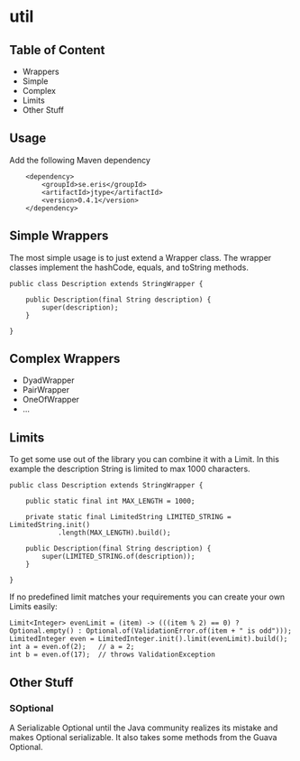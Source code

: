 # util

## Table of Content

* Wrappers
 * Simple
 * Complex
* Limits
* Other Stuff

## Usage

Add the following Maven dependency

        <dependency>
            <groupId>se.eris</groupId>
            <artifactId>jtype</artifactId>
            <version>0.4.1</version>
        </dependency>

## Simple Wrappers

The most simple usage is to just extend a Wrapper class. The wrapper classes implement 
the hashCode, equals, and toString methods.

    public class Description extends StringWrapper {
    
        public Description(final String description) {
            super(description);
        }
    
    }
 
## Complex Wrappers

* DyadWrapper
* PairWrapper
* OneOfWrapper
* ...

## Limits

To get some use out of the library you can combine it with a Limit. In this example the description String 
is limited to max 1000 characters. 

    public class Description extends StringWrapper {
    
        public static final int MAX_LENGTH = 1000;
    
        private static final LimitedString LIMITED_STRING = LimitedString.init()
                .length(MAX_LENGTH).build();
    
        public Description(final String description) {
            super(LIMITED_STRING.of(description));
        }
    
    }

If no predefined limit matches your requirements you can create your own Limits easily:

    Limit<Integer> evenLimit = (item) -> (((item % 2) == 0) ? Optional.empty() : Optional.of(ValidationError.of(item + " is odd")));
    LimitedInteger even = LimitedInteger.init().limit(evenLimit).build();
    int a = even.of(2);   // a = 2;
    int b = even.of(17);  // throws ValidationException

## Other Stuff

### SOptional

A Serializable Optional until the Java community realizes its mistake and makes Optional serializable. It also takes some methods from the Guava Optional.

